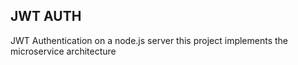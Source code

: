 ## JWT AUTH

JWT Authentication on a node.js server
this project implements the microservice architecture